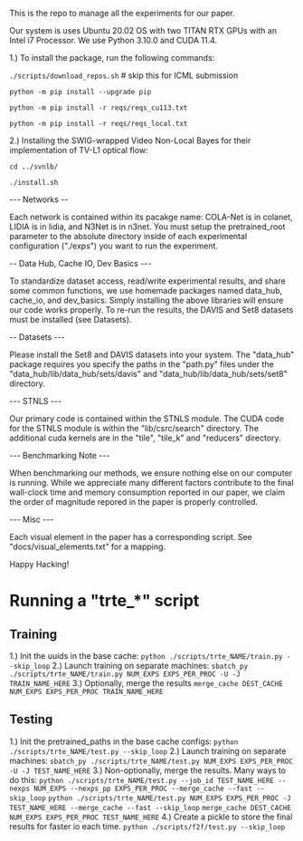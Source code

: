 This is the repo to manage all the experiments for our paper.

Our system is uses Ubuntu 20.02 OS with two TITAN RTX GPUs with an Intel i7 Processor. We use Python 3.10.0 and CUDA 11.4.

1.) To install the package, run the following commands:

`./scripts/download_repos.sh` # skip this for ICML submission

`python -m pip install --upgrade pip`

`python -m pip install -r reqs/reqs_cu113.txt`

`python -m pip install -r reqs/reqs_local.txt`

2.) Installing the SWIG-wrapped Video Non-Local Bayes for their implementation of TV-L1 optical flow:

`cd ../svnlb/`

`./install.sh`

--- Networks --

Each network is contained within its pacakge name: COLA-Net is in colanet, LIDIA is in lidia, and N3Net is in n3net. You must setup the pretrained_root parameter to the absolute directory inside of each experimental configuration ("./exps") you want to run the experiment.

-- Data Hub, Cache IO, Dev Basics ---

To standardize dataset access, read/write experimental results, and share some common functions, we use homemade packages named data_hub, cache_io, and dev_basics. Simply installing the above libraries will ensure our code works properly. To re-run the results, the DAVIS and Set8 datasets must be installed (see Datasets).

-- Datasets ---

Please install the Set8 and DAVIS datasets into your system. The "data_hub" package requires you specify the paths in the "path.py" files under the "data_hub/lib/data_hub/sets/davis" and "data_hub/lib/data_hub/sets/set8" directory.

--- STNLS ---

Our primary code is contained within the STNLS module. The CUDA code for the STNLS module is within the "lib/csrc/search" directory. The additional cuda kernels are in the "tile", "tile_k" and "reducers" directory.

--- Benchmarking Note ---

When benchmarking our methods, we ensure nothing else on our computer is running. While we appreciate many different factors contribute to the final wall-clock time and memory consumption reported in our paper, we claim the order of magnitude repored in the paper is properly controlled.

--- Misc ---

Each visual element in the paper has a corresponding script. See "docs/visual_elements.txt" for a mapping.

Happy Hacking!


# Running a "trte_*" script

## Training

1.) Init the uuids in the base cache:
    `python ./scripts/trte_NAME/train.py --skip_loop`
2.) Launch training on separate machines:
    `sbatch_py ./scripts/trte_NAME/train.py NUM_EXPS EXPS_PER_PROC -U -J TRAIN_NAME_HERE`
3.) Optionally, merge the results
    `merge_cache DEST_CACHE NUM_EXPS EXPS_PER_PROC TRAIN_NAME_HERE`

## Testing

1.) Init the pretrained_paths in the base cache configs:
    `python ./scripts/trte_NAME/test.py --skip_loop`
2.) Launch training on separate machines:
    `sbatch_py ./scripts/trte_NAME/test.py NUM_EXPS EXPS_PER_PROC -U -J TEST_NAME_HERE`
3.) Non-optionally, merge the results. Many ways to do this:
    `python ./scripts/trte_NAME/test.py --job_id TEST_NAME_HERE --nexps NUM_EXPS --nexps_pp EXPS_PER_PROC --merge_cache --fast --skip_loop`
    `python ./scripts/trte_NAME/test.py NUM_EXPS EXPS_PER_PROC -J TEST_NAME_HERE --merge_cache --fast --skip_loop`
    `merge_cache DEST_CACHE NUM_EXPS EXPS_PER_PROC TEST_NAME_HERE`
4.) Create a pickle to store the final results for faster io each time.
    `python ./scripts/f2f/test.py --skip_loop`
